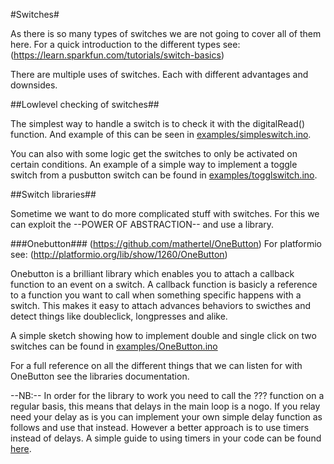 
#Switches#

As there is so many types of switches we are not going to cover all of them here. For a quick introduction to the different types see: (https://learn.sparkfun.com/tutorials/switch-basics)

There are multiple uses of switches. Each with different advantages and downsides.

##Lowlevel checking of switches##


The simplest way to handle a switch is to check it with the digitalRead() function. And example of this can be seen in [examples/simpleswitch.ino](examples/simpleswitch.ino).

You can also with some logic get the switches to only be activated on certain conditions. An example of a simple way to implement a toggle switch from a pusbutton switch can be found in [examples/togglswitch.ino](examples/togglswitch.ino).



##Switch libraries## 

Sometime we want to do more complicated stuff with switches. For this we can exploit the --POWER OF ABSTRACTION-- and use a library.

###Onebutton###
(https://github.com/mathertel/OneButton)
For platformio see: (http://platformio.org/lib/show/1260/OneButton)

Onebutton is a brilliant library which enables you to attach a callback function to an event on a switch. A callback function is basicly a reference to a function you want to call when something specific happens with a switch. This makes it easy to attach advances behaviors to swicthes and detect things like doubleclick, longpresses and alike.

A simple sketch showing how to implement double and single click on two switches can be found in [examples/OneButton.ino](examples/OneButton.ino)

For a full reference on all the different things that we can listen for with OneButton see the libraries documentation.

--NB:-- In order for the library to work you need to call the ??? function on a regular basis, this means that delays in the main loop is a nogo. If you relay need your delay as is you can implement your own simple delay function as follows and use that instead. However a better approach is to use timers instead of delays. A simple guide to using timers in your code can be found [here](http://playground.arduino.cc/Code/AvoidDelay).